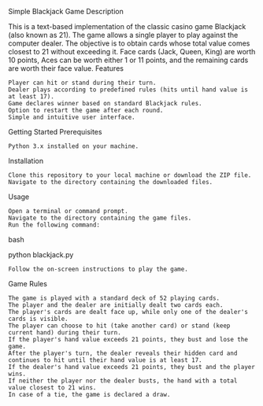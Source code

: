 Simple Blackjack Game
Description

This is a text-based implementation of the classic casino game Blackjack (also known as 21). The game allows a single player to play against the computer dealer. The objective is to obtain cards whose total value comes closest to 21 without exceeding it. Face cards (Jack, Queen, King) are worth 10 points, Aces can be worth either 1 or 11 points, and the remaining cards are worth their face value.
Features

    Player can hit or stand during their turn.
    Dealer plays according to predefined rules (hits until hand value is at least 17).
    Game declares winner based on standard Blackjack rules.
    Option to restart the game after each round.
    Simple and intuitive user interface.

Getting Started
Prerequisites

    Python 3.x installed on your machine.

Installation

    Clone this repository to your local machine or download the ZIP file.
    Navigate to the directory containing the downloaded files.

Usage

    Open a terminal or command prompt.
    Navigate to the directory containing the game files.
    Run the following command:

bash

python blackjack.py

    Follow the on-screen instructions to play the game.

Game Rules

    The game is played with a standard deck of 52 playing cards.
    The player and the dealer are initially dealt two cards each.
    The player's cards are dealt face up, while only one of the dealer's cards is visible.
    The player can choose to hit (take another card) or stand (keep current hand) during their turn.
    If the player's hand value exceeds 21 points, they bust and lose the game.
    After the player's turn, the dealer reveals their hidden card and continues to hit until their hand value is at least 17.
    If the dealer's hand value exceeds 21 points, they bust and the player wins.
    If neither the player nor the dealer busts, the hand with a total value closest to 21 wins.
    In case of a tie, the game is declared a draw.
